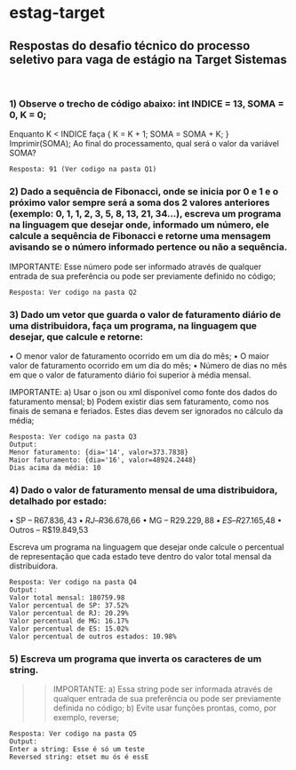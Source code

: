 # estag-target
## Respostas do desafio técnico do processo seletivo para vaga de estágio na Target Sistemas
<br>

### 1) Observe o trecho de código abaixo: int INDICE = 13, SOMA = 0, K = 0;
Enquanto K < INDICE faça { K = K + 1; SOMA = SOMA + K; }
Imprimir(SOMA);
Ao final do processamento, qual será o valor da variável SOMA?
````
Resposta: 91 (Ver codigo na pasta Q1)
````

### 2) Dado a sequência de Fibonacci, onde se inicia por 0 e 1 e o próximo valor sempre será a soma dos 2 valores anteriores (exemplo: 0, 1, 1, 2, 3, 5, 8, 13, 21, 34...), escreva um programa na linguagem que desejar onde, informado um número, ele calcule a sequência de Fibonacci e retorne uma mensagem avisando se o número informado pertence ou não a sequência.

IMPORTANTE: Esse número pode ser informado através de qualquer entrada de sua preferência ou pode ser previamente definido no código;

````
Resposta: Ver codigo na pasta Q2
````
### 3) Dado um vetor que guarda o valor de faturamento diário de uma distribuidora, faça um programa, na linguagem que desejar, que calcule e retorne:
• O menor valor de faturamento ocorrido em um dia do mês;
• O maior valor de faturamento ocorrido em um dia do mês;
• Número de dias no mês em que o valor de faturamento diário foi superior à média mensal.

IMPORTANTE:
a) Usar o json ou xml disponível como fonte dos dados do faturamento mensal;
b) Podem existir dias sem faturamento, como nos finais de semana e feriados. Estes dias devem ser ignorados no cálculo da média;

````
Resposta: Ver codigo na pasta Q3
Output:
Menor faturamento: {dia='14', valor=373.7838}
Maior faturamento: {dia='16', valor=48924.2448}
Dias acima da média: 10
 ````
### 4) Dado o valor de faturamento mensal de uma distribuidora, detalhado por estado:
• SP – R$67.836,43
• RJ – R$36.678,66
• MG – R$29.229,88
• ES – R$27.165,48
• Outros – R$19.849,53

Escreva um programa na linguagem que desejar onde calcule o percentual de representação que cada estado teve dentro do valor total mensal da distribuidora.  
````
Resposta: Ver codigo na pasta Q4
Output:
Valor total mensal: 180759.98
Valor percentual de SP: 37.52%
Valor percentual de RJ: 20.29%
Valor percentual de MG: 16.17%
Valor percentual de ES: 15.02%
Valor percentual de outros estados: 10.98%
````
### 5) Escreva um programa que inverta os caracteres de um string.

>> IMPORTANTE:
a) Essa string pode ser informada através de qualquer entrada de sua preferência ou pode ser previamente definida no código;
b) Evite usar funções prontas, como, por exemplo, reverse;
````
Resposta: Ver codigo na pasta Q5
Output:
Enter a string: Esse é só um teste
Reversed string: etset mu ós é essE
````